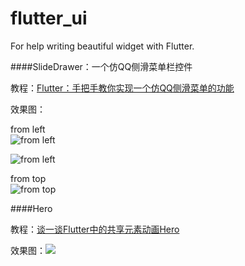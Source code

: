 # flutter_ui

For help writing beautiful widget with Flutter.

####SlideDrawer：一个仿QQ侧滑菜单栏控件

教程：[Flutter：手把手教你实现一个仿QQ侧滑菜单的功能](https://www.jianshu.com/p/8ef323cb2726)

效果图：

from left  
![from left](https://gitee.com/yumi0629/ImageAsset/raw/master/slide_drawer/slide01.gif)
    
![from left](https://gitee.com/yumi0629/ImageAsset/raw/master/slide_drawer/slide02.gif)
    
from top  
![from top](https://gitee.com/yumi0629/ImageAsset/raw/master/slide_drawer/slide03.gif)

####Hero

教程：[谈一谈Flutter中的共享元素动画Hero](https://www.jianshu.com/p/ddb484789883)

效果图：![](https://gitee.com/yumi0629/ImageAsset/raw/master/shared_element/shared_element.gif)
